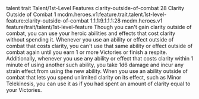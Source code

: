 <ability>
  <metadata>
    <class>talent</class>
    <feature_type>trait</feature_type>
    <file_dpath>Talent/1st-Level Features</file_dpath>
    <item_id>clarity-outside-of-combat</item_id>
    <item_index>28</item_index>
    <item_name>Clarity Outside of Combat</item_name>
    <level>1</level>
    <scc>mcdm.heroes.v1:feature.trait.talent.1st-level-feature:clarity-outside-of-combat</scc>
    <scdc>1.1.1:9.1.1.1:28</scdc>
    <source>mcdm.heroes.v1</source>
    <type>feature/trait/talent/1st-level-feature</type>
  </metadata>
  <effects>
    <effect type="mundane">Though you can&apos;t gain clarity outside of combat, you can use your heroic abilities and effects that cost clarity without spending it. Whenever you use an ability or effect outside of combat that costs clarity, you can&apos;t use that same ability or effect outside of combat again until you earn 1 or more Victories or finish a respite.
Additionally, whenever you use any ability or effect that costs clarity within 1 minute of using another such ability, you take 1d6 damage and incur any strain effect from using the new ability.
When you use an ability outside of combat that lets you spend unlimited clarity on its effect, such as Minor Telekinesis, you can use it as if you had spent an amount of clarity equal to your Victories.</effect>
  </effects>
</ability>
